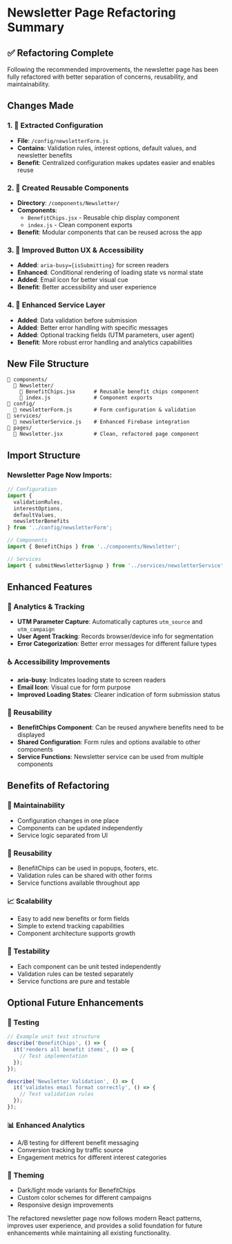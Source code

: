 # Newsletter Page Refactoring Summary

## ✅ **Refactoring Complete**

Following the recommended improvements, the newsletter page has been fully refactored with better separation of concerns, reusability, and maintainability.

## **Changes Made**

### **1. 🎯 Extracted Configuration**
- **File**: `/config/newsletterForm.js`
- **Contains**: Validation rules, interest options, default values, and newsletter benefits
- **Benefit**: Centralized configuration makes updates easier and enables reuse

### **2. 🧩 Created Reusable Components**
- **Directory**: `/components/Newsletter/`
- **Components**: 
  - `BenefitChips.jsx` - Reusable chip display component
  - `index.js` - Clean component exports
- **Benefit**: Modular components that can be reused across the app

### **3. 🚀 Improved Button UX & Accessibility**
- **Added**: `aria-busy={isSubmitting}` for screen readers
- **Enhanced**: Conditional rendering of loading state vs normal state
- **Added**: Email icon for better visual cue
- **Benefit**: Better accessibility and user experience

### **4. 🔧 Enhanced Service Layer**
- **Added**: Data validation before submission
- **Added**: Better error handling with specific messages
- **Added**: Optional tracking fields (UTM parameters, user agent)
- **Benefit**: More robust error handling and analytics capabilities

## **New File Structure**

```
📁 components/
  📁 Newsletter/
    📄 BenefitChips.jsx      # Reusable benefit chips component
    📄 index.js              # Component exports
📁 config/
  📄 newsletterForm.js       # Form configuration & validation
📁 services/
  📄 newsletterService.js    # Enhanced Firebase integration
📁 pages/
  📄 Newsletter.jsx          # Clean, refactored page component
```

## **Import Structure**

### **Newsletter Page Now Imports:**
```javascript
// Configuration
import { 
  validationRules, 
  interestOptions, 
  defaultValues, 
  newsletterBenefits 
} from '../config/newsletterForm';

// Components  
import { BenefitChips } from '../components/Newsletter';

// Services
import { submitNewsletterSignup } from '../services/newsletterService';
```

## **Enhanced Features**

### **🎯 Analytics & Tracking**
- **UTM Parameter Capture**: Automatically captures `utm_source` and `utm_campaign`
- **User Agent Tracking**: Records browser/device info for segmentation
- **Error Categorization**: Better error messages for different failure types

### **♿ Accessibility Improvements**
- **aria-busy**: Indicates loading state to screen readers
- **Email Icon**: Visual cue for form purpose
- **Improved Loading States**: Clearer indication of form submission status

### **🔄 Reusability**
- **BenefitChips Component**: Can be reused anywhere benefits need to be displayed
- **Shared Configuration**: Form rules and options available to other components
- **Service Functions**: Newsletter service can be used from multiple components

## **Benefits of Refactoring**

### **🎯 Maintainability**
- Configuration changes in one place
- Components can be updated independently
- Service logic separated from UI

### **🔄 Reusability** 
- BenefitChips can be used in popups, footers, etc.
- Validation rules can be shared with other forms
- Service functions available throughout app

### **📈 Scalability**
- Easy to add new benefits or form fields
- Simple to extend tracking capabilities
- Component architecture supports growth

### **🧪 Testability**
- Each component can be unit tested independently
- Validation rules can be tested separately
- Service functions are pure and testable

## **Optional Future Enhancements**

### **🧪 Testing**
```javascript
// Example unit test structure
describe('BenefitChips', () => {
  it('renders all benefit items', () => {
    // Test implementation
  });
});

describe('Newsletter Validation', () => {
  it('validates email format correctly', () => {
    // Test validation rules
  });
});
```

### **📊 Enhanced Analytics**
- A/B testing for different benefit messaging
- Conversion tracking by traffic source
- Engagement metrics for different interest categories

### **🎨 Theming**
- Dark/light mode variants for BenefitChips
- Custom color schemes for different campaigns
- Responsive design improvements

The refactored newsletter page now follows modern React patterns, improves user experience, and provides a solid foundation for future enhancements while maintaining all existing functionality.
